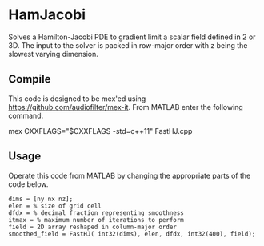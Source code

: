 # HamJacobi

Solves a Hamilton-Jacobi PDE to gradient limit a scalar field defined in 2 or 3D. The input to the solver is packed in row-major order with z being the slowest varying dimension. 

## Compile

This code is designed to be mex'ed using https://github.com/audiofilter/mex-it. From MATLAB enter the following command. 

mex CXXFLAGS="\$CXXFLAGS -std=c++11" FastHJ.cpp

## Usage 

Operate this code from MATLAB by changing the appropriate parts of the code below.

```
dims = [ny nx nz]; 
elen = % size of grid cell 
dfdx = % decimal fraction representing smoothness
itmax = % maximum number of iterations to perform 
field = 2D array reshaped in column-major order 
smoothed_field = FastHJ( int32(dims), elen, dfdx, int32(400), field);
```


